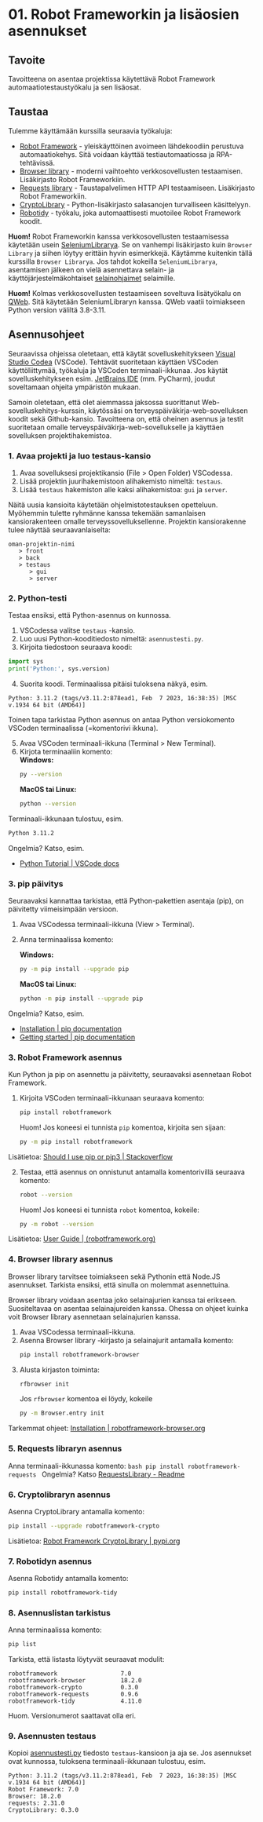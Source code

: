 # 01. Robot Frameworkin ja lisäosien asennukset

## Tavoite
Tavoitteena on asentaa projektissa käytettävä Robot Framework automaatiotestaustyökalu ja sen lisäosat.

## Taustaa
Tulemme käyttämään kurssilla seuraavia työkaluja:
- [Robot Framework](https://robotframework.org/) - yleiskäyttöinen avoimeen lähdekoodiin perustuva automaatiokehys. Sitä voidaan käyttää testiautomaatiossa ja RPA-tehtävissä.
- [Browser library](https://robotframework-browser.org/) - moderni vaihtoehto verkkosovellusten testaamisen. Lisäkirjasto Robot Frameworkiin.
- [Requests library](https://github.com/MarketSquare/robotframework-requests#readme) - Taustapalvelimen HTTP API testaamiseen. Lisäkirjasto Robot Frameworkiin.
- [CryptoLibrary](https://pypi.org/project/robotframework-crypto/) - Python-lisäkirjasto salasanojen turvalliseen käsittelyyn.
- [Robotidy](https://robotidy.readthedocs.io/en/stable/index.html) - työkalu, joka automaattisesti muotoilee Robot Framework koodit.

**Huom!** Robot Frameworkin kanssa verkkosovellusten testaamisessa käytetään usein [SeleniumLibrarya](https://robotframework.org/SeleniumLibrary/). Se on vanhempi lisäkirjasto kuin `Browser Library` ja siihen löytyy erittäin hyvin esimerkkejä. Käytämme kuitenkin tällä kurssilla `Browser Librarya`. Jos tahdot kokeilla `SeleniumLibrarya`, asentamisen jälkeen on vielä asennettava selain- ja käyttöjärjestelmäkohtaiset [selainohjaimet](https://robotframework.org/SeleniumLibrary/#browser-drivers) selaimille. 

**Huom!** Kolmas verkkosovellusten testaamiseen soveltuva lisätyökalu on [QWeb](https://pypi.org/project/QWeb/). Sitä käytetään SeleniumLibraryn kanssa. QWeb vaatii toimiakseen Python version väliltä 3.8-3.11.

## Asennusohjeet

Seuraavissa ohjeissa oletetaan, että käytät sovelluskehitykseen [Visual Studio Codea](https://code.visualstudio.com/) (VSCode). Tehtävät suoritetaan käyttäen VSCoden käyttöliittymää, työkaluja ja VSCoden terminaali-ikkunaa. Jos käytät sovelluskehitykseen esim. [JetBrains IDE](https://www.jetbrains.com/ides/) (mm. PyCharm), joudut soveltamaan ohjeita ympäristön mukaan.

Samoin oletetaan, että olet aiemmassa jaksossa suorittanut Web-sovelluskehitys-kurssin, käytössäsi on terveyspäiväkirja-web-sovelluksen koodit sekä Github-kansio. Tavoitteena on, että oheinen asennus ja testit suoritetaan omalle terveyspäiväkirja-web-sovellukselle ja käyttäen sovelluksen projektihakemistoa.

### 1. Avaa projekti ja luo testaus-kansio

1. Avaa sovelluksesi projektikansio (File > Open Folder) VSCodessa.
2. Lisää projektin juurihakemistoon alihakemisto nimeltä: `testaus`.
3. Lisää `testaus` hakemiston alle kaksi alihakemistoa: `gui` ja `server`. 

Näitä uusia kansioita käytetään ohjelmistotestauksen opetteluun. Myöhemmin tulette ryhmänne kanssa tekemään samanlaisen kansiorakenteen omalle terveyssovelluksellenne. Projektin kansiorakenne tulee näyttää seuraavanlaiselta:
```
oman-projektin-nimi
   > front
   > back
   > testaus
      > gui
      > server
``` 

### 2. Python-testi
Testaa ensiksi, että Python-asennus on kunnossa.

1. VSCodessa valitse `testaus` -kansio.
2. Luo uusi Python-kooditiedosto nimeltä: `asennustesti.py`.
3. Kirjoita tiedostoon seuraava koodi:
```python
import sys
print('Python:', sys.version)
```
4. Suorita koodi. Terminaalissa pitäisi tuloksena näkyä, esim.
```
Python: 3.11.2 (tags/v3.11.2:878ead1, Feb  7 2023, 16:38:35) [MSC v.1934 64 bit (AMD64)]
```

Toinen tapa tarkistaa Python asennus on antaa Python versiokomento VSCoden terminaalissa (=komentorivi ikkuna).

5. Avaa VSCoden terminaali-ikkuna (Terminal > New Terminal).
6. Kirjota terminaaliin komento:  
    **Windows:**
    ```bash
    py --version
    ```
    **MacOS tai Linux:**
    ```bash
    python --version
    ```
Terminaali-ikkunaan tulostuu, esim.
```bash
Python 3.11.2
```

Ongelmia? Katso, esim.
- [Python Tutorial | VSCode docs](https://code.visualstudio.com/docs/python/python-tutorial)

### 3. pip päivitys
Seuraavaksi kannattaa tarkistaa, että Python-pakettien asentaja (pip), on päivitetty viimeisimpään versioon. 
1. Avaa VSCodessa terminaali-ikkuna (View > Terminal).
2. Anna terminaalissa komento:

    **Windows:**  
    ```bash
    py -m pip install --upgrade pip
    ```
    **MacOS tai Linux:**  
    ```bash
    python -m pip install --upgrade pip
    ```
Ongelmia? Katso, esim.
- [Installation | pip documentation](https://pip.pypa.io/en/stable/installation/)
- [Getting started | pip documentation](https://pip.pypa.io/en/stable/getting-started/)

### 3. Robot Framework asennus
Kun Python ja pip on asennettu ja päivitetty, seuraavaksi asennetaan Robot Framework. 

1. Kirjoita VSCoden terminaali-ikkunaan seuraava komento:
    ```bash
    pip install robotframework
    ```
    Huom! Jos koneesi ei tunnista `pip` komentoa, kirjoita sen sijaan: 
    ```bash
    py -m pip install robotframework
    ``` 
Lisätietoa: [Should I use pip or pip3 | Stackoverflow](https://stackoverflow.com/questions/61664673/should-i-use-pip-or-pip3)

2. Testaa, että asennus on onnistunut antamalla komentorivillä seuraava komento:
    ```bash
    robot --version
    ```
    Huom! Jos koneesi ei tunnista `robot` komentoa, kokeile:
    ```bash
    py -m robot --version
    ```
Lisätietoa: [User Guide | (robotframework.org)](https://robotframework.org/robotframework/latest/RobotFrameworkUserGuide.html#installing-using-pip)

### 4. Browser library asennus
Browser library tarvitsee toimiakseen sekä Pythonin että Node.JS asennukset. Tarkista ensiksi, että sinulla on molemmat asennettuina.

Browser library voidaan asentaa joko selainajurien kanssa tai erikseen. Suositeltavaa on asentaa selainajureiden kanssa. Ohessa on ohjeet kuinka voit Browser library asennetaan selainajurien kanssa.

1. Avaa VSCodessa terminaali-ikkuna.
2. Asenna Browser library -kirjasto ja selainajurit antamalla komento:
    ```bash
    pip install robotframework-browser
    ```
3. Alusta kirjaston toiminta:
    ```bash
    rfbrowser init
    ```
    Jos `rfbrowser` komentoa ei löydy, kokeile 
    ```bash
    py -m Browser.entry init
    ```
Tarkemmat ohjeet: [Installation | robotframework-browser.org](https://robotframework-browser.org/#installation)

### 5. Requests libraryn asennus
Anna terminaali-ikkunassa komento:
    ```bash
    pip install robotframework-requests
    ```
Ongelmia? Katso [RequestsLibrary - Readme](https://github.com/MarketSquare/robotframework-requests#readme)

### 6. Cryptolibraryn asennus
Asenna CryptoLibrary antamalla komento:
```bash
pip install --upgrade robotframework-crypto
```
Lisätietoa: [Robot Framework CryptoLibrary | pypi.org](https://pypi.org/project/robotframework-crypto/)

### 7. Robotidyn asennus
Asenna Robotidy antamalla komento:
```bash
pip install robotframework-tidy
```

### 8. Asennuslistan tarkistus
Anna terminaalissa komento:
```bash
pip list
```
Tarkista, että listasta löytyvät seuraavat modulit:
```
robotframework                  7.0
robotframework-browser          18.2.0
robotframework-crypto           0.3.0
robotframework-requests         0.9.6
robotframework-tidy             4.11.0
```
Huom. Versionumerot saattavat olla eri.

### 9. Asennusten testaus
Kopioi [asennustesti.py](asennustesti.py) tiedosto `testaus`-kansioon ja aja se. Jos asennukset ovat kunnossa, tuloksena terminaali-ikkunaan tulostuu, esim.
```
Python: 3.11.2 (tags/v3.11.2:878ead1, Feb  7 2023, 16:38:35) [MSC v.1934 64 bit (AMD64)]
Robot Framework: 7.0
Browser: 18.2.0
requests: 2.31.0
CryptoLibrary: 0.3.0
```

